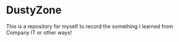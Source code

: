 # DustyZone
This is a repository for myself to record the something I learned from Company IT or other ways!
